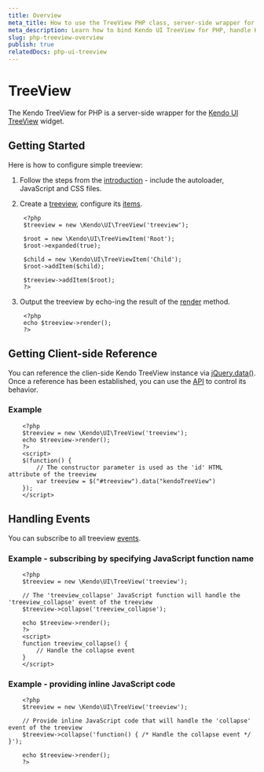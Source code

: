 ```yaml
---
title: Overview
meta_title: How to use the TreeView PHP class, server-side wrapper for Kendo UI TreeView widget
meta_description: Learn how to bind Kendo UI TreeView for PHP, handle Kendo UI TreeView Events, access an existing treeview.
slug: php-treeview-overview
publish: true
relatedDocs: php-ui-treeview
---
```


# TreeView

The Kendo TreeView for PHP is a server-side wrapper for the [Kendo UI TreeView](http://docs.kendoui.com/api/web/treeview) widget.

## Getting Started

Here is how to configure simple treeview:

1. Follow the steps from the [introduction](/getting-started/using-kendo-with/php/introduction) - include the autoloader, JavaScript and CSS files.

1. Create a [treeview](/api/wrappers/php/Kendo/UI/TreeView), configure its [items](/api/wrappers/php/Kendo/UI/TreeView#addItem).

        <?php
        $treeview = new \Kendo\UI\TreeView('treeview');

        $root = new \Kendo\UI\TreeViewItem('Root');
        $root->expanded(true);

        $child = new \Kendo\UI\TreeViewItem('Child');
        $root->addItem($child);

        $treeview->addItem($root);
        ?>

1. Output the treeview by echo-ing the result of the [render](/api/wrappers/php/Kendo/UI/Widget#render) method.

        <?php
        echo $treeview->render();
        ?>

## Getting Client-side Reference

You can reference the clien-side Kendo TreeView instance via [jQuery.data()](http://api.jquery.com/jQuery.data/).
Once a reference has been established, you can use the [API](/api/web/treeview#methods) to control its behavior.


### Example

        <?php
        $treeview = new \Kendo\UI\TreeView('treeview');
        echo $treeview->render();
        ?>
        <script>
        $(function() {
            // The constructor parameter is used as the 'id' HTML attribute of the treeview
            var treeview = $("#treeview").data("kendoTreeView")
        });
        </script>

## Handling Events

You can subscribe to all treeview [events](/api/web/treeview#events).

### Example - subscribing by specifying JavaScript function name

        <?php
        $treeview = new \Kendo\UI\TreeView('treeview');

        // The 'treeview_collapse' JavaScript function will handle the 'treeview_collapse' event of the treeview
        $treeview->collapse('treeview_collapse');

        echo $treeview->render();
        ?>
        <script>
        function treeview_collapse() {
            // Handle the collapse event
        }
        </script>

### Example - providing inline JavaScript code

        <?php
        $treeview = new \Kendo\UI\TreeView('treeview');

        // Provide inline JavaScript code that will handle the 'collapse' event of the treeview
        $treeview->collapse('function() { /* Handle the collapse event */ }');

        echo $treeview->render();
        ?>

